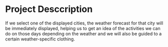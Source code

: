 # Project Desccription

If we select one of the displayed cities, the weather forecast for that city will be immediately displayed, helping us to get an idea of the activities we can do on those days depending on the weather and we will also be guided to a certain weather-specific clothing.


